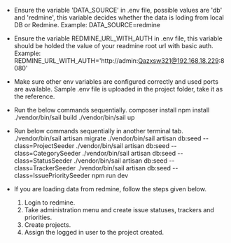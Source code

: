 * Ensure the variable 'DATA_SOURCE' in .env file, possible values are 'db' and 'redmine', this variable decides whether the data is loding from local DB or Redmine.
    Example: DATA_SOURCE=redmine

* Ensure the variable REDMINE_URL_WITH_AUTH in .env file, this variable should be holded the value of your readmine root url with basic auth. 
Example: 
    REDMINE_URL_WITH_AUTH='http://admin:Qazxsw321@192.168.18.229:8080'

* Make sure other env variables are configured correctly and used ports are available. Sample .env file is uploaded in the project folder, take it as the reference.

* Run the below commands sequentially.
    composer install
    npm install
    ./vendor/bin/sail build
    ./vendor/bin/sail up

* Run below commands sequentially in another terminal tab.
    ./vendor/bin/sail artisan migrate
    ./vendor/bin/sail artisan db:seed --class=ProjectSeeder
    ./vendor/bin/sail artisan db:seed --class=CategorySeeder
    ./vendor/bin/sail artisan db:seed --class=StatusSeeder
    ./vendor/bin/sail artisan db:seed --class=TrackerSeeder
    ./vendor/bin/sail artisan db:seed --class=IssuePrioritySeeder
    npm run dev

* If you are loading data from redmine, follow the steps given below.
    1. Login to redmine.
    2. Take administration menu and create issue statuses, trackers and priorities.
    3. Create projects.
    4. Assign the logged in user to the project created.
